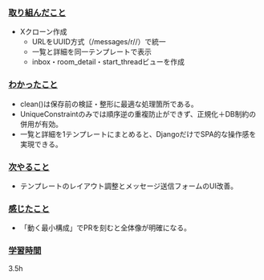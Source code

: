 ### <u>取り組んだこと</u>
- Xクローン作成
    - URLをUUID方式（/messages/r/<uuid>/）で統一
    - 一覧と詳細を同一テンプレートで表示
    - inbox・room_detail・start_threadビューを作成

### <u>わかったこと</u>
- clean()は保存前の検証・整形に最適な処理箇所である。
- UniqueConstraintのみでは順序逆の重複防止ができず、正規化＋DB制約の併用が有効。
- 一覧と詳細を1テンプレートにまとめると、DjangoだけでSPA的な操作感を実現できる。

### <u>次やること</u>
- テンプレートのレイアウト調整とメッセージ送信フォームのUI改善。

### <u>感じたこと</u>
- 「動く最小構成」でPRを刻むと全体像が明確になる。


### <u>学習時間</u>
3.5h
